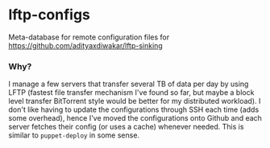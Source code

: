 # lftp-configs
Meta-database for remote configuration files for https://github.com/adityaxdiwakar/lftp-sinking

### Why?
I manage a few servers that transfer several TB of data per day by using LFTP (fastest file transfer mechanism I've found so far, but maybe a block level transfer BitTorrent style would be better for my distributed workload). I don't like having to update the configurations through SSH each time (adds some overhead), hence I've moved the configurations onto Github and each server fetches their config (or uses a cache) whenever needed. This is similar to `puppet-deploy` in some sense.
